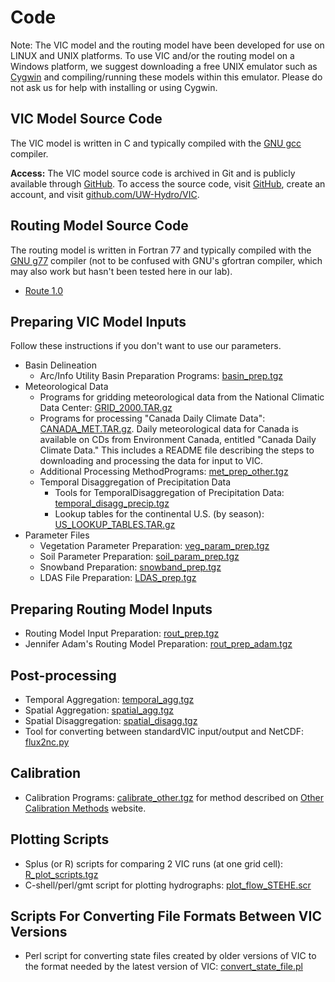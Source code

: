 # Code

Note: The VIC model and the routing model have been developed for use on LINUX and UNIX platforms. To use VIC and/or the routing model on a Windows platform, we suggest downloading a free UNIX emulator such as [Cygwin](http://www.cygwin.com) and compiling/running these models within this emulator. Please do not ask us for help with installing or using Cygwin.

## VIC Model Source Code

The VIC model is written in C and typically compiled with the [GNU gcc](http://gcc.gnu.org/) compiler.

**Access:** The VIC model source code is archived in Git and is publicly available through [GitHub](https://github.com). To access the source code, visit [GitHub](https://github.com), create an account, and visit [github.com/UW-Hydro/VIC](https://github.com/UW-Hydro/VIC).

## Routing Model Source Code

The routing model is written in Fortran 77 and typically compiled with the [GNU g77](https://gcc.gnu.org/fortran/) compiler (not to be confused with GNU's gfortran compiler, which may also work but hasn't been tested here in our lab).

*   [Route 1.0](ftp://ftp.hydro.washington.edu/pub/HYDRO/models/VIC/Source_Code/route_code_1.0.tgz)

## Preparing VIC Model Inputs

Follow these instructions if you don't want to use our parameters.

*   Basin Delineation
    *   Arc/Info Utility Basin Preparation Programs: [basin_prep.tgz](ftp://ftp.hydro.washington.edu/pub/HYDRO/models/VIC/Utility_Programs/basin_prep.tgz)
*   Meteorological Data
    *   Programs for gridding meteorological data from the National Climatic Data Center: [GRID_2000.TAR.gz](ftp://ftp.hydro.washington.edu/pub/HYDRO/models/VIC/Utility_Programs/GRID_2000.TAR.gz)
    *   Programs for processing "Canada Daily Climate Data": [CANADA_MET.TAR.gz](ftp://ftp.hydro.washington.edu/pub/HYDRO/models/VIC/Utility_Programs/CANADA_MET.TAR.gz). Daily meteorological data for Canada is available on CDs from Environment Canada, entitled "Canada Daily Climate Data." This includes a README file describing the steps to downloading and processing the data for input to VIC.
    *   Additional Processing MethodPrograms: [met_prep_other.tgz](ftp://ftp.hydro.washington.edu/pub/HYDRO/models/VIC/Utility_Programs/met_prep_other.tgz)
    *   Temporal Disaggregation of Precipitation Data
        *   Tools for TemporalDisaggregation of Precipitation Data: [temporal_disagg_precip.tgz](ftp://ftp.hydro.washington.edu/pub/HYDRO/models/VIC/Utility_Programs/temporal_disagg_precip.tgz)
        *   Lookup tables for the continental U.S. (by season): [US_LOOKUP_TABLES.TAR.gz](ftp://ftp.hydro.washington.edu/pub/HYDRO/models/VIC/Utility_Programs/US_LOOKUP_TABLES.TAR.gz)
*   Parameter Files
    *   Vegetation Parameter Preparation: [veg_param_prep.tgz](ftp://ftp.hydro.washington.edu/pub/HYDRO/models/VIC/Utility_Programs/veg_param_prep.tgz)
    *   Soil Parameter Preparation: [soil_param_prep.tgz](ftp://ftp.hydro.washington.edu/pub/HYDRO/models/VIC/Utility_Programs/soil_param_prep.tgz)
    *   Snowband Preparation: [snowband_prep.tgz](ftp://ftp.hydro.washington.edu/pub/HYDRO/models/VIC/Utility_Programs/snowband_prep.tgz)
    *   LDAS File Preparation: [LDAS_prep.tgz](ftp://ftp.hydro.washington.edu/pub/HYDRO/models/VIC/Utility_Programs/LDAS_prep.tgz)

## Preparing Routing Model Inputs

*   Routing Model Input Preparation: [rout_prep.tgz](ftp://ftp.hydro.washington.edu/pub/HYDRO/models/VIC/Utility_Programs/rout_prep.tgz)
*   Jennifer Adam's Routing Model Preparation: [rout_prep_adam.tgz](ftp://ftp.hydro.washington.edu/pub/HYDRO/models/VIC/Utility_Programs/rout_prep_adam.tgz)

## Post-processing

*   Temporal Aggregation: [temporal_agg.tgz](ftp://ftp.hydro.washington.edu/pub/HYDRO/models/VIC/Utility_Programs/temporal_agg.tgz)
*   Spatial Aggregation: [spatial_agg.tgz](ftp://ftp.hydro.washington.edu/pub/HYDRO/models/VIC/Utility_Programs/spatial_agg.tgz)
*   Spatial Disaggregation: [spatial_disagg.tgz](ftp://ftp.hydro.washington.edu/pub/HYDRO/models/VIC/Utility_Programs/spatial_disagg.tgz)
*   Tool for converting between standardVIC input/output and NetCDF: [flux2nc.py](ftp://ftp.hydro.washington.edu/pub/HYDRO/models/VIC/Utility_Programs/flux2nc.py)

## Calibration

*   Calibration Programs: [calibrate_other.tgz](ftp://ftp.hydro.washington.edu/pub/HYDRO/models/VIC/Utility_Programs/calibrate_other.tgz) for method described on [Other Calibration Methods](../Documentation/CalibrateMethodOther.md) website.

## Plotting Scripts

*   Splus (or R) scripts for comparing 2 VIC runs (at one grid cell): [R_plot_scripts.tgz](ftp://ftp.hydro.washington.edu/pub/HYDRO/models/VIC/Plotting_Scripts/R_plot_scripts.tgz)
*   C-shell/perl/gmt script for plotting hydrographs: [plot_flow_STEHE.scr](ftp://ftp.hydro.washington.edu/pub/HYDRO/models/VIC/Plotting_Scripts/plot_flow_STEHE.scr)

## Scripts For Converting File Formats Between VIC Versions

*   Perl script for converting state files created by older versions of VIC to the format needed by the latest version of VIC: [convert_state_file.pl](ftp://ftp.hydro.washington.edu/pub/HYDRO/models/VIC/Utility_Programs/convert_state_file.pl)

